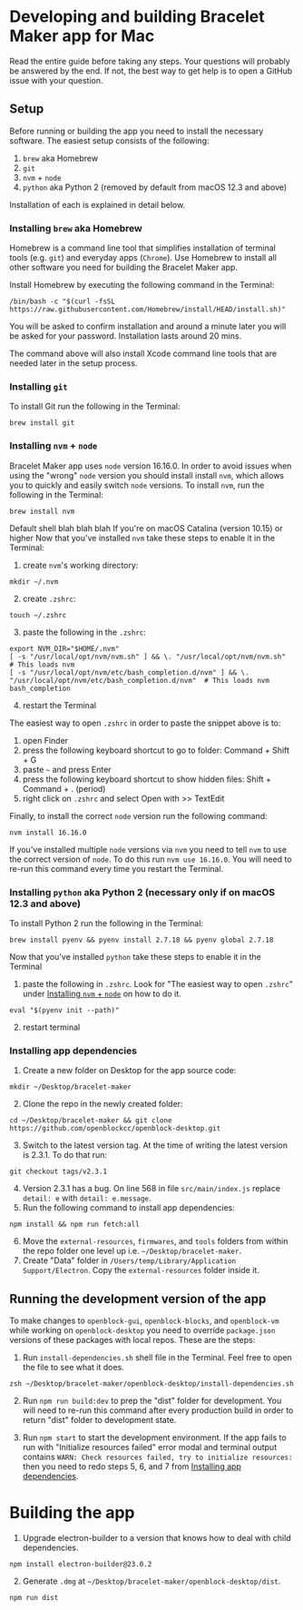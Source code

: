 # Developing and building Bracelet Maker app for **Mac**

Read the entire guide before taking any steps. Your questions will probably be answered by the end. If not, the best way to get help is to open a GitHub issue with your question.

## Setup

Before running or building the app you need to install the necessary software. The easiest setup consists of the following:

1. `brew` aka Homebrew
2. `git`
3. `nvm` + `node`
4. `python` aka Python 2 (removed by default from macOS 12.3 and above)

Installation of each is explained in detail below.

### Installing `brew` aka Homebrew

Homebrew is a command line tool that simplifies installation of terminal tools (e.g. `git`) and everyday apps (`Chrome`). Use Homebrew to install all other software you need for building the Bracelet Maker app.

Install Homebrew by executing the following command in the Terminal:

```
/bin/bash -c "$(curl -fsSL https://raw.githubusercontent.com/Homebrew/install/HEAD/install.sh)"
```

You will be asked to confirm installation and around a minute later you will be asked for your password. Installation lasts around 20 mins.

The command above will also install Xcode command line tools that are needed later in the setup process.

### Installing `git`

To install Git run the following in the Terminal:

```
brew install git
```

### Installing `nvm` + `node`

Bracelet Maker app uses `node` version 16.16.0. In order to avoid issues when using the "wrong" `node` version you should install install `nvm`, which allows you to quickly and easily switch `node` versions. To install `nvm`, run the following in the Terminal:

```
brew install nvm
```

<!-- TODO -->
Default shell blah blah blah
If you're on macOS Catalina (version 10.15) or higher
Now that you've installed `nvm` take these steps to enable it in the Terminal:

1. create `nvm`'s working directory:

```
mkdir ~/.nvm
```

2. create `.zshrc`:

```
touch ~/.zshrc
```

3. paste the following in the `.zshrc`:

```
export NVM_DIR="$HOME/.nvm"
[ -s "/usr/local/opt/nvm/nvm.sh" ] && \. "/usr/local/opt/nvm/nvm.sh"  # This loads nvm
[ -s "/usr/local/opt/nvm/etc/bash_completion.d/nvm" ] && \. "/usr/local/opt/nvm/etc/bash_completion.d/nvm"  # This loads nvm bash_completion
```

4. restart the Terminal

The easiest way to open `.zshrc` in order to paste the snippet above is to:

1. open Finder
2. press the following keyboard shortcut to go to folder: Command + Shift + G
3. paste `~` and press Enter
4. press the following keyboard shortcut to show hidden files: Shift + Command + . (period)
5. right click on `.zshrc` and select Open with >> TextEdit

Finally, to install the correct `node` version run the following command:

```
nvm install 16.16.0
```

If you've installed multiple `node` versions via `nvm` you need to tell `nvm` to use the correct version of `node`. To do this run `nvm use 16.16.0`. You will need to re-run this command every time you restart the Terminal.

### Installing `python` aka Python 2 (necessary only if on macOS 12.3 and above)

To install Python 2 run the following in the Terminal:

```
brew install pyenv && pyenv install 2.7.18 && pyenv global 2.7.18
```

Now that you've installed `python` take these steps to enable it in the Terminal

1. paste the following in `.zshrc`. Look for "The easiest way to open `.zshrc`" under [Installing `nvm` + `node`](#installing-nvm--node) on how to do it.

```
eval "$(pyenv init --path)"
```

2. restart terminal

### Installing app dependencies

1. Create a new folder on Desktop for the app source code:

```
mkdir ~/Desktop/bracelet-maker
```

2. Clone the repo in the newly created folder:

```
cd ~/Desktop/bracelet-maker && git clone https://github.com/openblockcc/openblock-desktop.git
```

3. Switch to the latest version tag. At the time of writing the latest version is 2.3.1. To do that run:

```
git checkout tags/v2.3.1
```

4. Version 2.3.1 has a bug. On line 568 in file `src/main/index.js` replace `detail: e` with `detail: e.message`.
5. Run the following command to install app dependencies:

```
npm install && npm run fetch:all
```

6. Move the `external-resources`, `firmwares`, and `tools` folders from within the repo folder one level up i.e. `~/Desktop/bracelet-maker`.
7. Create "Data" folder in `/Users/temp/Library/Application Support/Electron`. Copy the `external-resources` folder inside it.

## Running the development version of the app

To make changes to `openblock-gui`, `openblock-blocks`, and `openblock-vm` while working on `openblock-desktop` you need to override `package.json` versions of these packages with local repos. These are the steps:

1. Run `install-dependencies.sh` shell file in the Terminal. Feel free to open the file to see what it does.

```
zsh ~/Desktop/bracelet-maker/openblock-desktop/install-dependencies.sh
```

2. Run `npm run build:dev` to prep the "dist" folder for development. You will need to re-run this command after every production build in order to return "dist" folder to development state.

3. Run `npm start` to start the development environment. If the app fails to run with "Initialize resources failed" error modal and terminal output contains `WARN: Check resources failed, try to initialize resources:` then you need to redo steps 5, 6, and 7 from [Installing app dependencies](#installing-app-dependencies).

# Building the app

1. Upgrade electron-builder to a version that knows how to deal with child dependencies.

```
npm install electron-builder@23.0.2
```

2. Generate `.dmg` at `~/Desktop/bracelet-maker/openblock-desktop/dist`.

```
npm run dist
```

